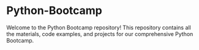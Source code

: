 # Python-Bootcamp
Welcome to the Python Bootcamp repository! This repository contains all the materials, code examples, and projects for our comprehensive Python Bootcamp.
